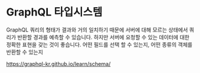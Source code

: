 GraphQL 타입시스템
=
GraphQL 쿼리의 형태가 결과와 거의 일치하기 때문에 서버에 대해 모르는 상태에서 쿼리가 반환할 경과를 예측할 수 있습니다. 하지만 서버에 요청할 수 있는 데이터에 대한 정확한 표현을 갖는 것이 좋습니다. 어떤 필드를 선택 할 수 있는지, 어떤 종류의 객체를 반환할 수 있는지

https://graphql-kr.github.io/learn/schema/
<!--stackedit_data:
eyJoaXN0b3J5IjpbLTM5NjgzNDQ4NywtOTI2OTM1NTQzXX0=
-->